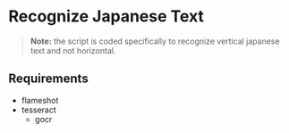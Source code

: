 # Recognize Japanese Text

> <b>Note:</b> the script is coded specifically to recognize vertical japanese text and not horizontal. 

## Requirements

 - flameshot
 - tesseract 
   - gocr 
